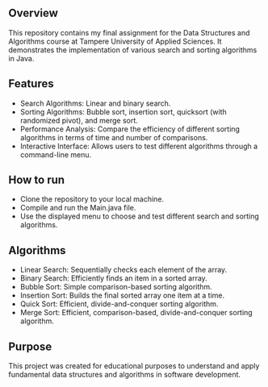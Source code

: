 ## Overview

This repository contains my final assignment for the Data Structures and Algorithms course at Tampere University of Applied Sciences. It demonstrates the implementation of various search and sorting algorithms in Java.

## Features

- Search Algorithms: Linear and binary search.
- Sorting Algorithms: Bubble sort, insertion sort, quicksort (with randomized pivot), and merge sort.
- Performance Analysis: Compare the efficiency of different sorting algorithms in terms of time and number of comparisons.
- Interactive Interface: Allows users to test different algorithms through a command-line menu.

## How to run

- Clone the repository to your local machine.
- Compile and run the Main.java file.
- Use the displayed menu to choose and test different search and sorting algorithms.

## Algorithms

- Linear Search: Sequentially checks each element of the array.
- Binary Search: Efficiently finds an item in a sorted array.
- Bubble Sort: Simple comparison-based sorting algorithm.
- Insertion Sort: Builds the final sorted array one item at a time.
- Quick Sort: Efficient, divide-and-conquer sorting algorithm.
- Merge Sort: Efficient, comparison-based, divide-and-conquer sorting algorithm.

## Purpose

This project was created for educational purposes to understand and apply fundamental data structures and algorithms in software development.
